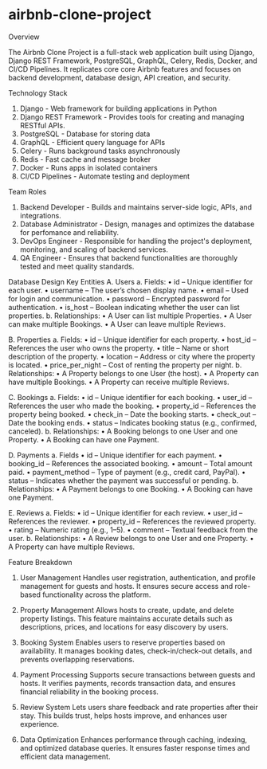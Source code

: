 # airbnb-clone-project
Overview

  The Airbnb Clone Project is a full-stack web application built using Django, Django REST Framework, PostgreSQL, GraphQL, Celery, Redis, Docker, and CI/CD Pipelines. It replicates core core Airbnb features and focuses on backend development, database design, API creation, and security.

Technology Stack
  1. Django	- Web framework for building applications in Python
  2. Django REST Framework - Provides tools for creating and managing RESTful APIs.
  3. PostgreSQL	- Database for storing data
  4. GraphQL	- Efficient query language for APIs
  5. Celery	- Runs background tasks asynchronously
  6. Redis	- Fast cache and message broker
  7. Docker	- Runs apps in isolated containers
  8. CI/CD Pipelines	- Automate testing and deployment

Team Roles
  1. Backend Developer - Builds and maintains server-side logic, APIs, and integrations.
  2. Database Administrator - Design, manages and optimizes the database for perfomance and           reliability. 
  3. DevOps Engineer - Responsible for handling the project's deployment, monitoring, and scaling of backend services.
  4. QA Engineer -  Ensures that backend functionalities are thoroughly tested and meet quality standards.


Database Design
  Key Entities
  A. Users
    a. Fields:
      •	id – Unique identifier for each user.
      •	username – The user’s chosen display name.
      •	email – Used for login and communication.
      •	password – Encrypted password for authentication.
      •	is_host – Boolean indicating whether the user can list properties.
    b. Relationships:
      •	A User can list multiple Properties.
      •	A User can make multiple Bookings.
      •	A User can leave multiple Reviews.
  
  B. Properties
    a. Fields:
      •	id – Unique identifier for each property.
      •	host_id – References the user who owns the property.
      •	title – Name or short description of the property.
      •	location – Address or city where the property is located.
      •	price_per_night – Cost of renting the property per night.
    b. Relationships:
      •	A Property belongs to one User (the host).
      •	A Property can have multiple Bookings.
      •	A Property can receive multiple Reviews.
    
  C. Bookings
    a. Fields:
      •	id – Unique identifier for each booking.
      •	user_id – References the user who made the booking.
      •	property_id – References the property being booked.
      •	check_in – Date the booking starts.
      •	check_out – Date the booking ends.
      •	status – Indicates booking status (e.g., confirmed, canceled).
    b. Relationships:
      •	A Booking belongs to one User and one Property.
      •	A Booking can have one Payment.

  D. Payments
    a. Fields
      •	id – Unique identifier for each payment.
      •	booking_id – References the associated booking.
      •	amount – Total amount paid.
      •	payment_method – Type of payment (e.g., credit card, PayPal).
      •	status – Indicates whether the payment was successful or pending.
    b. Relationships:
          •	A Payment belongs to one Booking.
      •	A Booking can have one Payment.
  
   E. Reviews
    a. Fields:
      •	id – Unique identifier for each review.
      •	user_id – References the reviewer.
      •	property_id – References the reviewed property.
      •	rating – Numeric rating (e.g., 1–5).
      •	comment – Textual feedback from the user.
    b. Relationships:
      •	A Review belongs to one User and one Property.
      •	A Property can have multiple Reviews.
  
Feature Breakdown
  1. User Management
     Handles user registration, authentication, and profile management for guests and hosts. It ensures secure access and role-based functionality across the platform.
     
  2. Property Management
     Allows hosts to create, update, and delete property listings. This feature maintains accurate details such as descriptions, prices, and locations for easy discovery by users.
   
  3. Booking System
     Enables users to reserve properties based on availability. It manages booking dates, check-in/check-out details, and prevents overlapping reservations.
   
  4. Payment Processing
     Supports secure transactions between guests and hosts. It verifies payments, records transaction data, and ensures financial reliability in the booking process.

  5. Review System
     Lets users share feedback and rate properties after their stay. This builds trust, helps hosts improve, and enhances user experience.

  6. Data Optimization
    Enhances performance through caching, indexing, and optimized database queries. It ensures faster response times and efficient data management.


  
  
    

